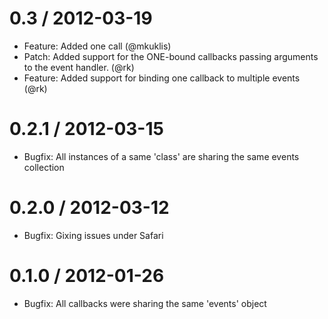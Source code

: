 0.3 / 2012-03-19
==================
* Feature: Added one call (@mkuklis)
* Patch: Added support for the ONE-bound callbacks passing arguments to the event handler. (@rk)
* Feature: Added support for binding one callback to multiple events (@rk)

0.2.1 / 2012-03-15
==================

* Bugfix: All instances of a same 'class' are sharing the same events collection

0.2.0 / 2012-03-12
==================

* Bugfix: Gixing issues under Safari

0.1.0 / 2012-01-26
==================

* Bugfix: All callbacks were sharing the same 'events' object

